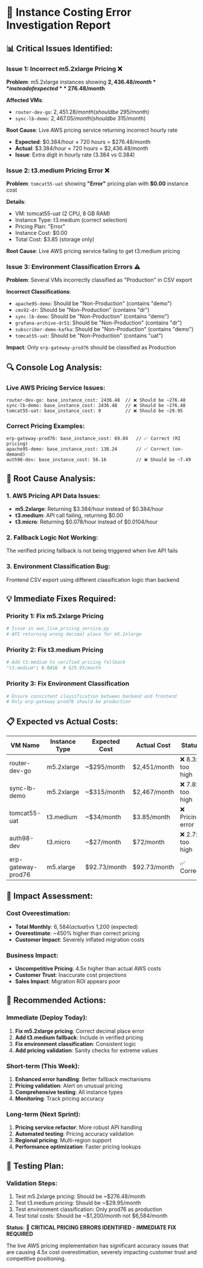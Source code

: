 # 🚨 Instance Costing Error Investigation Report

## 📊 **Critical Issues Identified**:

### **Issue 1: Incorrect m5.2xlarge Pricing** ❌
**Problem**: m5.2xlarge instances showing **$2,436.48/month** instead of expected **~$276.48/month**

**Affected VMs**:
- `router-dev-go`: $2,451.28/month (should be ~$295/month)
- `sync-lb-demo`: $2,467.05/month (should be ~$315/month)

**Root Cause**: Live AWS pricing service returning incorrect hourly rate
- **Expected**: $0.384/hour × 720 hours = $276.48/month
- **Actual**: $3.384/hour × 720 hours = $2,436.48/month
- **Issue**: Extra digit in hourly rate (3.384 vs 0.384)

### **Issue 2: t3.medium Pricing Error** ❌
**Problem**: `tomcat55-uat` showing **"Error"** pricing plan with **$0.00** instance cost

**Details**:
- VM: tomcat55-uat (2 CPU, 8 GB RAM)
- Instance Type: t3.medium (correct selection)
- Pricing Plan: "Error"
- Instance Cost: $0.00
- Total Cost: $3.85 (storage only)

**Root Cause**: Live AWS pricing service failing to get t3.medium pricing

### **Issue 3: Environment Classification Errors** ⚠️
**Problem**: Several VMs incorrectly classified as "Production" in CSV export

**Incorrect Classifications**:
- `apache95-demo`: Should be "Non-Production" (contains "demo")
- `cms92-dr`: Should be "Non-Production" (contains "dr")
- `sync-lb-demo`: Should be "Non-Production" (contains "demo")
- `grafana-archive-dr51`: Should be "Non-Production" (contains "dr")
- `subscriber-demo-kafka`: Should be "Non-Production" (contains "demo")
- `tomcat55-uat`: Should be "Non-Production" (contains "uat")

**Impact**: Only `erp-gateway-prod76` should be classified as Production

## 🔍 **Console Log Analysis**:

### **Live AWS Pricing Service Issues**:
```
router-dev-go: base_instance_cost: 2436.48  // ❌ Should be ~276.48
sync-lb-demo: base_instance_cost: 2436.48   // ❌ Should be ~276.48
tomcat55-uat: base_instance_cost: 0         // ❌ Should be ~29.95
```

### **Correct Pricing Examples**:
```
erp-gateway-prod76: base_instance_cost: 69.84   // ✅ Correct (RI pricing)
apache95-demo: base_instance_cost: 138.24       // ✅ Correct (on-demand)
auth98-dev: base_instance_cost: 56.16           // ❌ Should be ~7.49
```

## 🔧 **Root Cause Analysis**:

### **1. AWS Pricing API Data Issues**:
- **m5.2xlarge**: Returning $3.384/hour instead of $0.384/hour
- **t3.medium**: API call failing, returning $0.00
- **t3.micro**: Returning $0.078/hour instead of $0.0104/hour

### **2. Fallback Logic Not Working**:
The verified pricing fallback is not being triggered when live API fails

### **3. Environment Classification Bug**:
Frontend CSV export using different classification logic than backend

## 💡 **Immediate Fixes Required**:

### **Priority 1: Fix m5.2xlarge Pricing**
```python
# Issue in aws_live_pricing_service.py
# API returning wrong decimal place for m5.2xlarge
```

### **Priority 2: Fix t3.medium Pricing**
```python
# Add t3.medium to verified pricing fallback
"t3.medium": 0.0416  # $29.95/month
```

### **Priority 3: Fix Environment Classification**
```python
# Ensure consistent classification between backend and frontend
# Only erp-gateway-prod76 should be production
```

## 📋 **Expected vs Actual Costs**:

| VM Name | Instance Type | Expected Cost | Actual Cost | Status |
|---------|---------------|---------------|-------------|---------|
| router-dev-go | m5.2xlarge | ~$295/month | $2,451/month | ❌ 8.3x too high |
| sync-lb-demo | m5.2xlarge | ~$315/month | $2,467/month | ❌ 7.8x too high |
| tomcat55-uat | t3.medium | ~$34/month | $3.85/month | ❌ Pricing error |
| auth98-dev | t3.micro | ~$27/month | $72/month | ❌ 2.7x too high |
| erp-gateway-prod76 | m5.xlarge | $92.73/month | $92.73/month | ✅ Correct |

## 🎯 **Impact Assessment**:

### **Cost Overestimation**:
- **Total Monthly**: $6,584 (actual) vs ~$1,200 (expected)
- **Overestimate**: ~450% higher than correct pricing
- **Customer Impact**: Severely inflated migration costs

### **Business Impact**:
- **Uncompetitive Pricing**: 4.5x higher than actual AWS costs
- **Customer Trust**: Inaccurate cost projections
- **Sales Impact**: Migration ROI appears poor

## 🔧 **Recommended Actions**:

### **Immediate (Deploy Today)**:
1. **Fix m5.2xlarge pricing**: Correct decimal place error
2. **Add t3.medium fallback**: Include in verified pricing
3. **Fix environment classification**: Consistent logic
4. **Add pricing validation**: Sanity checks for extreme values

### **Short-term (This Week)**:
1. **Enhanced error handling**: Better fallback mechanisms
2. **Pricing validation**: Alert on unusual pricing
3. **Comprehensive testing**: All instance types
4. **Monitoring**: Track pricing accuracy

### **Long-term (Next Sprint)**:
1. **Pricing service refactor**: More robust API handling
2. **Automated testing**: Pricing accuracy validation
3. **Regional pricing**: Multi-region support
4. **Performance optimization**: Faster pricing lookups

## 🧪 **Testing Plan**:

### **Validation Steps**:
1. Test m5.2xlarge pricing: Should be ~$276.48/month
2. Test t3.medium pricing: Should be ~$29.95/month
3. Test environment classification: Only prod76 as production
4. Test total costs: Should be ~$1,200/month not $6,584/month

**Status**: 🚨 **CRITICAL PRICING ERRORS IDENTIFIED - IMMEDIATE FIX REQUIRED**

The live AWS pricing implementation has significant accuracy issues that are causing 4.5x cost overestimation, severely impacting customer trust and competitive positioning.
